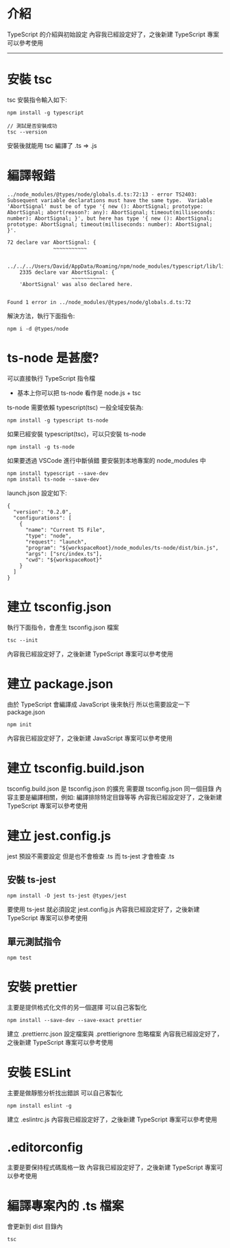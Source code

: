 # 介紹
TypeScript 的介紹與初始設定
內容我已經設定好了，之後新建 TypeScript 專案可以參考使用

---

# 安裝 tsc
tsc 安裝指令輸入如下:
```bash=
npm install -g typescript

// 測試是否安裝成功
tsc --version
```
安裝後就能用 tsc 編譯了 .ts => .js

# 編譯報錯
```bash=
../node_modules/@types/node/globals.d.ts:72:13 - error TS2403: Subsequent variable declarations must have the same type.  Variable 'AbortSignal' must be of type '{ new (): AbortSignal; prototype: AbortSignal; abort(reason?: any): AbortSignal; timeout(milliseconds: number): AbortSignal; }', but here has type '{ new (): AbortSignal; prototype: AbortSignal; timeout(milliseconds: number): AbortSignal; }'.

72 declare var AbortSignal: {
               ~~~~~~~~~~~

  ../../../Users/David/AppData/Roaming/npm/node_modules/typescript/lib/lib.dom.d.ts:2335:13
    2335 declare var AbortSignal: {
                     ~~~~~~~~~~~
    'AbortSignal' was also declared here.


Found 1 error in ../node_modules/@types/node/globals.d.ts:72
```
解決方法，執行下面指令:
```bash=
npm i -d @types/node
```

# ts-node 是甚麼?
可以直接執行 TypeScript 指令檔
* 基本上你可以把 ts-node 看作是 node.js + tsc

ts-node 需要依賴 typescript(tsc)
一般全域安裝為:
```bash=
npm install -g typescript ts-node
```
如果已經安裝 typescript(tsc)，可以只安裝 ts-node
```bash=
npm install -g ts-node
```
如果要透過 VSCode 進行中斷偵錯
要安裝到本地專案的 node_modules 中
```bash=
npm install typescript --save-dev
npm install ts-node --save-dev
```
launch.json 設定如下:
```json=
{
  "version": "0.2.0",
  "configurations": [
    {
      "name": "Current TS File",
      "type": "node",
      "request": "launch",
      "program": "${workspaceRoot}/node_modules/ts-node/dist/bin.js",
      "args": ["src/index.ts"],
      "cwd": "${workspaceRoot}"
    }
  ]
}

```

# 建立 tsconfig.json
執行下面指令，會產生 tsconfig.json 檔案
```bash=
tsc --init
```
內容我已經設定好了，之後新建 TypeScript 專案可以參考使用

# 建立 package.json
由於 TypeScript 會編譯成 JavaScript 後來執行
所以也需要設定一下 package.json
```bash=
npm init
```
內容我已經設定好了，之後新建 JavaScript 專案可以參考使用

# 建立 tsconfig.build.json
tsconfig.build.json 是 tsconfig.json 的擴充
需要跟 tsconfig.json 同一個目錄
內容主要是編譯相關，例如: 編譯排除特定目錄等等
內容我已經設定好了，之後新建 TypeScript 專案可以參考使用

# 建立 jest.config.js
jest 預設不需要設定
但是也不會檢查 .ts
而 ts-jest 才會檢查 .ts
## 安裝 ts-jest
```bash=
npm install -D jest ts-jest @types/jest
```
要使用 ts-jest 就必須設定 jest.config.js
內容我已經設定好了，之後新建 TypeScript 專案可以參考使用
## 單元測試指令
```bash=
npm test
```

# 安裝 prettier
主要是提供格式化文件的另一個選擇
可以自己客製化
```bash=
npm install --save-dev --save-exact prettier
```
建立 .prettierrc.json 設定檔案與 .prettierignore 忽略檔案
內容我已經設定好了，之後新建 TypeScript 專案可以參考使用

# 安裝 ESLint
主要是做靜態分析找出錯誤
可以自己客製化
```bash=
npm install eslint -g
```
建立 .eslintrc.js
內容我已經設定好了，之後新建 TypeScript 專案可以參考使用

# .editorconfig
主要是要保持程式碼風格一致
內容我已經設定好了，之後新建 TypeScript 專案可以參考使用

# 編譯專案內的 .ts 檔案
會更新到 dist 目錄內
```bash=
tsc
```